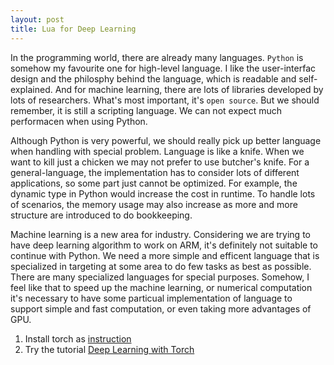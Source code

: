 ```yaml
---
layout: post
title: Lua for Deep Learning
---
```


In the programming world, there are already many languages. `Python` is somehow my favourite one for high-level language. I like the user-interfac design and the philosphy behind the language, which is readable and self-explained. And for machine learning, there are lots of libraries developed by lots of researchers. What's most important, it's `open source`. But we should remember, it is still a scripting language. We can not expect much performacen when using Python. 

Although Python is very powerful, we should really pick up better language when handling with special problem. Language is like a knife. When we want to kill just a chicken we may not prefer to use butcher's knife. For a general-language, the implementation has to consider lots of different applications, so some part just cannot be optimized. For example, the dynamic type in Python would increase the cost in runtime. To handle lots of scenarios, the memory usage may also increase as more and more structure are introduced to do bookkeeping.

Machine learning is a new area for industry. Considering we are trying to have deep learning algorithm to work on ARM, it's definitely not suitable to continue with Python. We need a more simple and efficent language that is specialized in targeting at some area to do few tasks as best as possible. There are many specialized languages for special purposes. Somehow, I feel like that to speed up the machine learning, or numerical computation it's necessary to have some particual implementation of language to support simple and fast computation, or even taking more advantages of GPU.

1. Install torch as [instruction](http://torch.ch/docs/getting-started.html#_)
2. Try the tutorial [Deep Learning with Torch](https://github.com/soumith/cvpr2015/blob/master/Deep%20Learning%20with%20Torch.ipynb)
